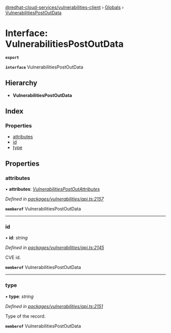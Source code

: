 [@redhat-cloud-services/vulnerabilities-client](../README.md) › [Globals](../globals.md) › [VulnerabilitiesPostOutData](vulnerabilitiespostoutdata.md)

# Interface: VulnerabilitiesPostOutData

**`export`** 

**`interface`** VulnerabilitiesPostOutData

## Hierarchy

* **VulnerabilitiesPostOutData**

## Index

### Properties

* [attributes](vulnerabilitiespostoutdata.md#attributes)
* [id](vulnerabilitiespostoutdata.md#id)
* [type](vulnerabilitiespostoutdata.md#type)

## Properties

###  attributes

• **attributes**: *[VulnerabilitiesPostOutAttributes](vulnerabilitiespostoutattributes.md)*

*Defined in [packages/vulnerabilities/api.ts:2157](https://github.com/RedHatInsights/javascript-clients/blob/master/packages/vulnerabilities/api.ts#L2157)*

**`memberof`** VulnerabilitiesPostOutData

___

###  id

• **id**: *string*

*Defined in [packages/vulnerabilities/api.ts:2145](https://github.com/RedHatInsights/javascript-clients/blob/master/packages/vulnerabilities/api.ts#L2145)*

CVE id.

**`memberof`** VulnerabilitiesPostOutData

___

###  type

• **type**: *string*

*Defined in [packages/vulnerabilities/api.ts:2151](https://github.com/RedHatInsights/javascript-clients/blob/master/packages/vulnerabilities/api.ts#L2151)*

Type of the record.

**`memberof`** VulnerabilitiesPostOutData
